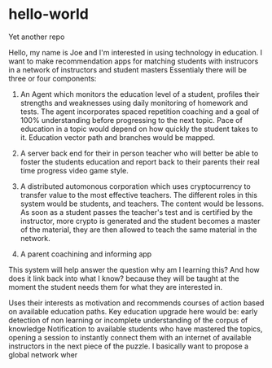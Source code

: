 # hello-world
Yet another repo

Hello, my name is Joe and I'm interested in using technology in education.
I want to make recommendation apps for matching students with instrucors in a network of instructors and student masters
Essentialy there will be three or four components:
  1. An Agent which monitors the education level of a student, profiles their strengths and weaknesses using daily monitoring of homework and tests.  The agent incorporates spaced repetition coaching and a goal of 100% understanding before progressing to the next topic.  Pace of education in a topic would depend on how quickly the student takes to it.  Education vector path and branches would be mapped.
  
  2. A server back end for their in person teacher who will better be able to foster the students education and report back to their parents their real time progress video game style.

  3.  A distributed automonous corporation which uses cryptocurrency to transfer value to the most effective teachers.  The different roles in this system would be students, and teachers.  The content would be lessons.  As soon as a student passes the teacher's test and is certified by the instructor, more crypto is generated and the student becomes a master of the material, they are then allowed to teach the same material in the network.
  4.  A parent coachining and informing app

  This system will help answer the question why am I learning this?  And how does it link back into what I know? because they will be taught at the moment the student needs them for what they are interested in.
  
  Uses their interests as motivation and recommends courses of action based on available education paths.
    Key education upgrade here would be:  early detection of non learning or incomplete understanding of the corpus of knowledge
    Notification to available students who have mastered the topics, opening a session to instantly connect them with an internet of available instructors in the next piece of the puzzle.  I basically want to propose a global network wher


